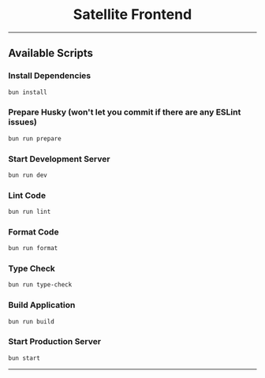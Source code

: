 <h1 align="center">
  Satellite Frontend
</h1>

---

## Available Scripts

### Install Dependencies

```bash
bun install
```

### Prepare Husky (won't let you commit if there are any ESLint issues)

```bash
bun run prepare
```

### Start Development Server

```bash
bun run dev
```

### Lint Code

```bash
bun run lint
```

### Format Code

```bash
bun run format
```

### Type Check

```bash
bun run type-check
```

### Build Application

```bash
bun run build
```

### Start Production Server

```bash
bun start
```

---
